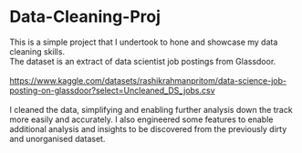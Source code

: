 # Data-Cleaning-Proj
This is a simple project that I undertook to hone and showcase my data cleaning skills. <br>
The dataset is an extract of data scientist job postings from Glassdoor.
<br><br> https://www.kaggle.com/datasets/rashikrahmanpritom/data-science-job-posting-on-glassdoor?select=Uncleaned_DS_jobs.csv <br><br>
I cleaned the data, simplifying and enabling further analysis down the track more easily and accurately. I also engineered some features to enable additional analysis and insights to be discovered from the previously dirty and unorganised dataset.
